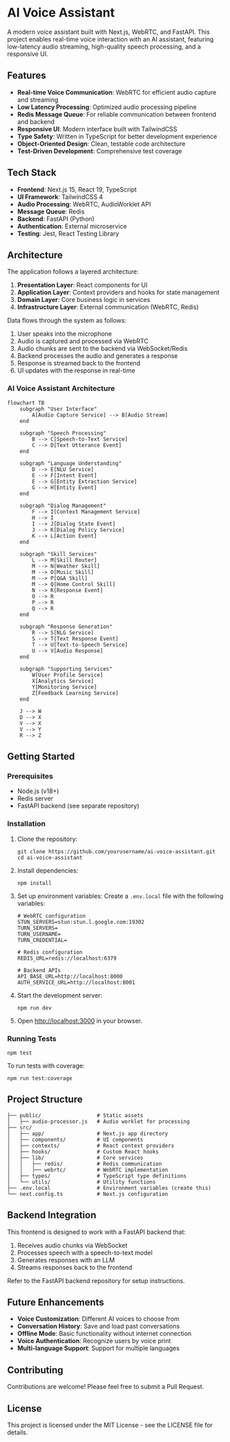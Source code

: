 # AI Voice Assistant

A modern voice assistant built with Next.js, WebRTC, and FastAPI. This project enables real-time voice interaction with an AI assistant, featuring low-latency audio streaming, high-quality speech processing, and a responsive UI.

## Features

- **Real-time Voice Communication**: WebRTC for efficient audio capture and streaming
- **Low Latency Processing**: Optimized audio processing pipeline
- **Redis Message Queue**: For reliable communication between frontend and backend
- **Responsive UI**: Modern interface built with TailwindCSS
- **Type Safety**: Written in TypeScript for better development experience
- **Object-Oriented Design**: Clean, testable code architecture
- **Test-Driven Development**: Comprehensive test coverage

## Tech Stack

- **Frontend**: Next.js 15, React 19, TypeScript
- **UI Framework**: TailwindCSS 4
- **Audio Processing**: WebRTC, AudioWorklet API
- **Message Queue**: Redis
- **Backend**: FastAPI (Python)
- **Authentication**: External microservice
- **Testing**: Jest, React Testing Library

## Architecture

The application follows a layered architecture:

1. **Presentation Layer**: React components for UI
2. **Application Layer**: Context providers and hooks for state management
3. **Domain Layer**: Core business logic in services
4. **Infrastructure Layer**: External communication (WebRTC, Redis)

Data flows through the system as follows:

1. User speaks into the microphone
2. Audio is captured and processed via WebRTC
3. Audio chunks are sent to the backend via WebSocket/Redis
4. Backend processes the audio and generates a response
5. Response is streamed back to the frontend
6. UI updates with the response in real-time



### AI Voice Assistant Architecture

```mermaid
flowchart TB
    subgraph "User Interface"
        A[Audio Capture Service] --> B[Audio Stream]
    end
    
    subgraph "Speech Processing"
        B --> C[Speech-to-Text Service]
        C --> D[Text Utterance Event]
    end
    
    subgraph "Language Understanding"
        D --> E[NLU Service]
        E --> F[Intent Event]
        E --> G[Entity Extraction Service]
        G --> H[Entity Event]
    end
    
    subgraph "Dialog Management"
        F --> I[Context Management Service]
        H --> I
        I --> J[Dialog State Event]
        J --> K[Dialog Policy Service]
        K --> L[Action Event]
    end
    
    subgraph "Skill Services"
        L --> M[Skill Router]
        M --> N[Weather Skill]
        M --> O[Music Skill]
        M --> P[Q&A Skill]
        M --> Q[Home Control Skill]
        N --> R[Response Event]
        O --> R
        P --> R
        Q --> R
    end
    
    subgraph "Response Generation"
        R --> S[NLG Service]
        S --> T[Text Response Event]
        T --> U[Text-to-Speech Service]
        U --> V[Audio Response]
    end
    
    subgraph "Supporting Services"
        W[User Profile Service]
        X[Analytics Service]
        Y[Monitoring Service]
        Z[Feedback Learning Service]
    end
    
    J --> W
    D --> X
    V --> X
    V --> Y
    R --> Z
```
## Getting Started

### Prerequisites

- Node.js (v18+)
- Redis server
- FastAPI backend (see separate repository)

### Installation

1. Clone the repository:
   ```
   git clone https://github.com/yourusername/ai-voice-assistant.git
   cd ai-voice-assistant
   ```

2. Install dependencies:
   ```
   npm install
   ```

3. Set up environment variables:
   Create a `.env.local` file with the following variables:
   ```
   # WebRTC configuration
   STUN_SERVERS=stun:stun.l.google.com:19302
   TURN_SERVERS=
   TURN_USERNAME=
   TURN_CREDENTIAL=
   
   # Redis configuration
   REDIS_URL=redis://localhost:6379
   
   # Backend APIs
   API_BASE_URL=http://localhost:8000
   AUTH_SERVICE_URL=http://localhost:8001
   ```

4. Start the development server:
   ```
   npm run dev
   ```

5. Open [http://localhost:3000](http://localhost:3000) in your browser.

### Running Tests

```
npm test
```

To run tests with coverage:

```
npm run test:coverage
```

## Project Structure

```
├── public/                  # Static assets
│   ├── audio-processor.js   # Audio worklet for processing
├── src/
│   ├── app/                 # Next.js app directory
│   ├── components/          # UI components
│   ├── contexts/            # React context providers
│   ├── hooks/               # Custom React hooks
│   ├── lib/                 # Core services
│   │   ├── redis/           # Redis communication
│   │   ├── webrtc/          # WebRTC implementation
│   ├── types/               # TypeScript type definitions
│   └── utils/               # Utility functions
├── .env.local               # Environment variables (create this)
└── next.config.ts           # Next.js configuration
```

## Backend Integration

This frontend is designed to work with a FastAPI backend that:

1. Receives audio chunks via WebSocket
2. Processes speech with a speech-to-text model
3. Generates responses with an LLM
4. Streams responses back to the frontend

Refer to the FastAPI backend repository for setup instructions.

## Future Enhancements

- **Voice Customization**: Different AI voices to choose from
- **Conversation History**: Save and load past conversations
- **Offline Mode**: Basic functionality without internet connection
- **Voice Authentication**: Recognize users by voice print
- **Multi-language Support**: Support for multiple languages

## Contributing

Contributions are welcome! Please feel free to submit a Pull Request.

## License

This project is licensed under the MIT License - see the LICENSE file for details.

